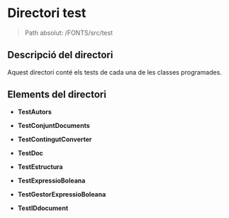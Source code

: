 # Directori test

> Path absolut: /FONTS/src/test

## Descripció del directori

Aquest directori conté els tests de cada una de les classes programades.

## Elements del directori

- **TestAutors**

- **TestConjuntDocuments**
 
- **TestContingutConverter**
 
- **TestDoc**

- **TestEstructura**
 
- **TestExpressioBoleana**
 
- **TestGestorExpressioBoleana**
 
- **TestIDdocument**

